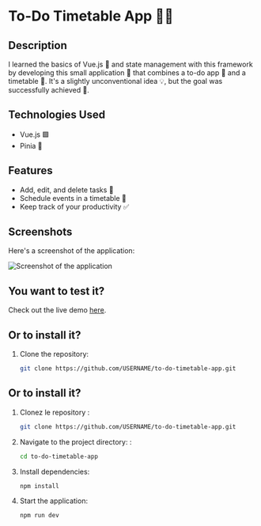 # To-Do Timetable App 📅✅

## Description

I learned the basics of Vue.js 🌱 and state management with this framework by developing this small application 📱 that combines a to-do app 📝 and a timetable 📅. It's a slightly unconventional idea 💡, but the goal was successfully achieved 🎯.

## Technologies Used

- Vue.js 🟩
- Pinia 🍍

## Features

- Add, edit, and delete tasks 📝
- Schedule events in a timetable 📅
- Keep track of your productivity ✅

## Screenshots

Here's a screenshot of the application:

![Screenshot of the application](./src/assets/imgs/screenshot.png)

## You want to test it?

Check out the live demo [here](https://to-do-timetable.netlify.app/).

## Or to install it?

1. Clone the repository:
   ```bash
   git clone https://github.com/USERNAME/to-do-timetable-app.git


## Or to install it?

1. Clonez le repository :
   ```bash
   git clone https://github.com/USERNAME/to-do-timetable-app.git

2. Navigate to the project directory: :
   ```bash
   cd to-do-timetable-app

3. Install dependencies:
   ```bash
   npm install

3. Start the application:
   ```bash
   npm run dev